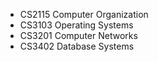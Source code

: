 - CS2115 Computer Organization
- CS3103 Operating Systems
- CS3201 Computer Networks
- CS3402 Database Systems